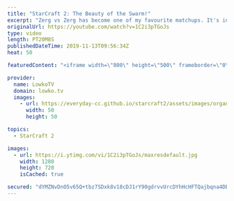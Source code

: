 ```yaml
---
title: "StarCraft 2: The Beauty of the Swarm!"
excerpt: "Zerg vs Zerg has become one of my favourite matchups. It's incredibly difficult to play, which makes it all the more impressive. In this video I cast a professional match of StarCraft 2 between Ragnarok and Impact.  Get more videos & support my work: http://www.patreon.com/lowkotv  My second channel:"
originalUrl: https://youtube.com/watch?v=1C2i3pTGoJs
type: video
length: PT20M8S
publishedDateTime: 2019-11-13T09:56:34Z
heat: 50

featuredContent: "<iframe width=\"800\" height=\"500\" frameborder=\"0\" src=\"https://www.youtube.com/embed/1C2i3pTGoJs\" allow=\"accelerometer; autoplay; encrypted-media; gyroscope; picture-in-picture\" allowfullscreen></iframe>"

provider:
  name: LowkoTV
  domain: lowko.tv
  images:
    - url: https://everyday-cc.github.io/starcraft2/assets/images/organizations/lowko.tv-50x50.jpg
      width: 50
      height: 50

topics:
  - StarCraft 2

images:
  - url: https://i.ytimg.com/vi/1C2i3pTGoJs/maxresdefault.jpg
    width: 1280
    height: 720
    isCached: true

secured: "dYMZNvDnO5v65Q+tbz7SDxk8v18cDJ1rY90gdrvvUrcDYhHcHFTQajbqna4DBu//HjuJIP1o+Z0UBAwRWFOyiDP9qJSSJ4l2ZTfAA+qHcHYaE2Uat0KovzpHjVezGDuK7DHut0D6M+72Fxp1NA8HvCR34KjokFx2gKTLuLiEgyvrLdCQ7rtt1Ru8hBLyzwEldxA23fEQPh8NrifUAqzptj/+qeBGZ5lVkBjBtq/gA1FuHvempKwGur6uTWZ1FHosyj8gNXrVcQdXRYF+e1romhYukwVcl6YhnV1pgmjBBIHTly0qbypRXzsEsREl/PFaTUYMXSMcgZKMfez6YL/lMTnfIFUa/GBG2vJr1Hn9JR9B+1Tj1tXjhUW6Le42ZbOIInuX3jkbH9vd0b7YG0z/mrIBanJBlMXhHtXPOWLyXQ8=;LnSXFZevC/H0PS1Vy6iQ1g=="
---
```


